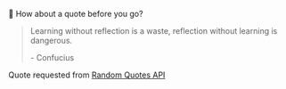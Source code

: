 📣 How about a quote before you go?

> Learning without reflection is a waste, reflection without learning is dangerous.
>
> <p>- Confucius</p>

Quote requested from [Random Quotes API](https://github.com/lukePeavey/quotable)
